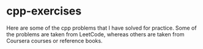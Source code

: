 # cpp-exercises

Here are some of the cpp problems that I have solved for practice. Some of the problems are taken from LeetCode, whereas others are taken from Coursera courses or reference books.
